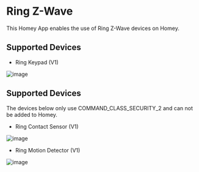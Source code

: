 # Ring Z-Wave

This Homey App enables the use of Ring Z-Wave devices on Homey.

## Supported Devices

* Ring Keypad (V1)

![image][ringkeypad]

## Supported Devices
The devices below only use COMMAND_CLASS_SECURITY_2 and can not be added to Homey. 

* Ring Contact Sensor (V1)

![image][ringcontactsensor]

* Ring Motion Detector (V1)

![image][ringmotiondetector]

[ringkeypad]: https://github.com/daneedk/com.ring.zwave/blob/02f3260315e14636d8acbf7fa2ab0d074381d0d7/drivers/4AK1E9-0EU0/assets/images/small.jpg
[ringcontactsensor]: https://github.com/daneedk/com.ring.zwave/blob/ab3e029bdf0ccb7a31b946cd98359732f33c65f6/drivers/4SDAE9-0EU0/assets/images/small.jpg
[ringmotiondetector]: https://github.com/daneedk/com.ring.zwave/blob/ab3e029bdf0ccb7a31b946cd98359732f33c65f6/drivers/4SPAE9-0EU0/assets/images/small.jpg